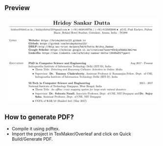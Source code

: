 
## Preview
![Image of Resume PDF](https://github.com/hridaydutta123/resume/blob/master/example.png)

## How to generate PDF?
* Compile it using pdftex.
* Import the project in TexMaker/Overleaf and click on Quick Build/Generate PDF.
